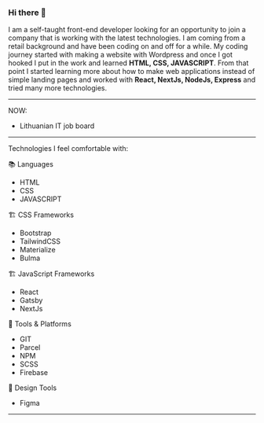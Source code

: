 ### Hi there 👋

I am a self-taught front-end developer looking for an opportunity to join a company that is working with the latest technologies. I am coming from a retail background and have been coding on and off for a while. My coding journey started with making a website with Wordpress and once I got hooked I put in the work and learned **HTML, CSS, JAVASCRIPT**. From that point I started learning more about how to make web applications instead of simple landing pages and worked with **React, NextJs, NodeJs, Express** and tried many more technologies.

---
NOW:
  * Lithuanian IT job board
---

Technologies I feel comfortable with:

📚 Languages 
 * HTML
 * CSS
 * JAVASCRIPT

🏗️ CSS Frameworks
 * Bootstrap
 * TailwindCSS
 * Materialize
 * Bulma

🏗️ JavaScript Frameworks
 * React
 * Gatsby
 * NextJs

🧰 Tools & Platforms
 * GIT
 * Parcel
 * NPM
 * SCSS
 * Firebase

🎨 Design Tools
 * Figma

---




